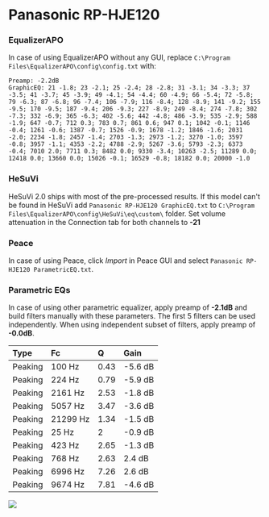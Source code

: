 # Panasonic RP-HJE120

### EqualizerAPO
In case of using EqualizerAPO without any GUI, replace `C:\Program Files\EqualizerAPO\config\config.txt`
with:
```
Preamp: -2.2dB
GraphicEQ: 21 -1.8; 23 -2.1; 25 -2.4; 28 -2.8; 31 -3.1; 34 -3.3; 37 -3.5; 41 -3.7; 45 -3.9; 49 -4.1; 54 -4.4; 60 -4.9; 66 -5.4; 72 -5.8; 79 -6.3; 87 -6.8; 96 -7.4; 106 -7.9; 116 -8.4; 128 -8.9; 141 -9.2; 155 -9.5; 170 -9.5; 187 -9.4; 206 -9.3; 227 -8.9; 249 -8.4; 274 -7.8; 302 -7.3; 332 -6.9; 365 -6.3; 402 -5.6; 442 -4.8; 486 -3.9; 535 -2.9; 588 -1.9; 647 -0.7; 712 0.3; 783 0.7; 861 0.6; 947 0.1; 1042 -0.1; 1146 -0.4; 1261 -0.6; 1387 -0.7; 1526 -0.9; 1678 -1.2; 1846 -1.6; 2031 -2.0; 2234 -1.8; 2457 -1.4; 2703 -1.3; 2973 -1.2; 3270 -1.0; 3597 -0.8; 3957 -1.1; 4353 -2.2; 4788 -2.9; 5267 -3.6; 5793 -2.3; 6373 -0.4; 7010 2.0; 7711 0.3; 8482 0.0; 9330 -3.4; 10263 -2.5; 11289 0.0; 12418 0.0; 13660 0.0; 15026 -0.1; 16529 -0.8; 18182 0.0; 20000 -1.0
```

### HeSuVi
HeSuVi 2.0 ships with most of the pre-processed results. If this model can't be found in HeSuVi add
`Panasonic RP-HJE120 GraphicEQ.txt` to `C:\Program Files\EqualizerAPO\config\HeSuVi\eq\custom\` folder.
Set volume attenuation in the Connection tab for both channels to **-21**

### Peace
In case of using Peace, click *Import* in Peace GUI and select `Panasonic RP-HJE120 ParametricEQ.txt`.

### Parametric EQs
In case of using other parametric equalizer, apply preamp of **-2.1dB** and build filters manually
with these parameters. The first 5 filters can be used independently.
When using independent subset of filters, apply preamp of **-0.0dB**.

| Type    | Fc       |    Q | Gain    |
|:--------|:---------|:-----|:--------|
| Peaking | 100 Hz   | 0.43 | -5.6 dB |
| Peaking | 224 Hz   | 0.79 | -5.9 dB |
| Peaking | 2161 Hz  | 2.53 | -1.8 dB |
| Peaking | 5057 Hz  | 3.47 | -3.6 dB |
| Peaking | 21299 Hz | 1.34 | -1.5 dB |
| Peaking | 25 Hz    | 2    | -0.9 dB |
| Peaking | 423 Hz   | 2.65 | -1.3 dB |
| Peaking | 768 Hz   | 2.63 | 2.4 dB  |
| Peaking | 6996 Hz  | 7.26 | 2.6 dB  |
| Peaking | 9674 Hz  | 7.81 | -4.6 dB |

![](https://raw.githubusercontent.com/jaakkopasanen/AutoEq/master/results/rtings/rtings/Panasonic%20RP-HJE120/Panasonic%20RP-HJE120.png)
